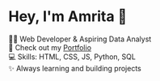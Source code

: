 # Hey, I'm Amrita 👋  

👩‍💻 Web Developer & Aspiring Data Analyst  
🚀 Check out my [Portfolio](https://pamrita93923.github.io/P-Amrita-Portfolio/)  
💻 Skills: HTML, CSS, JS, Python, SQL  
✨ Always learning and building projects  

